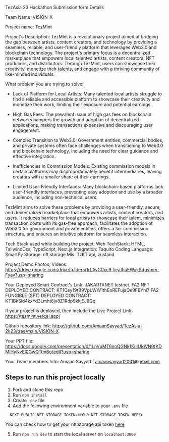 TezAsia 23 Hackathon Submission form Details

Team Name: VISION-X

Project name: TezMint

Project's Description: 
TezMint is a revolutionary project aimed at bridging the gap between artists, content creators, and technology by providing a seamless, reliable, and user-friendly platform that leverages Web3.0 and blockchain technology. The project's primary focus is a decentralized marketplace that empowers local talented artists, content creators, NFT producers, and distributors. Through TezMint, users can showcase their creativity, monetize their talents, and engage with a thriving community of like-minded individuals.

What problem you are trying to solve: 
- Lack of Platform for Local Artists: Many talented local artists struggle to find a reliable and accessible platform to showcase their creativity and monetize their work, limiting their exposure and potential earnings.

- High Gas Fees: The prevalent issue of high gas fees on blockchain networks hampers the growth and adoption of decentralized applications, making transactions expensive and discouraging user engagement.

- Complex Transition to Web3.0: Government entities, commercial bodies, and private systems often face challenges when transitioning to Web3.0 and blockchain technology, including the need for clear guidance and effective integration.

- Inefficiencies in Commission Models: Existing commission models in certain platforms may disproportionately benefit intermediaries, leaving creators with a smaller share of their earnings.

- Limited User-Friendly Interfaces: Many blockchain-based platforms lack user-friendly interfaces, preventing easy adoption and use by a broader audience, including non-technical users.

TezMint aims to solve these problems by providing a user-friendly, secure, and decentralized marketplace that empowers artists, content creators, and users. It reduces barriers for local artists to showcase their talent, minimizes transaction costs with its gas-free approach, facilitates the adoption of Web3.0 for government and private entities, offers a fair commission structure, and ensures an intuitive platform for seamless interaction.

Tech Stack used while building the project: 
Web TechStack: HTML, TailwindCss, TypeScript, Next.js
Integration: Taquito
Coding Language: SmartPy
Storage: nft.storage
Mis: TzKT api, zustand

Project Demo Photos, Videos: https://drive.google.com/drive/folders/1rLAvG0xc9-ljryJhuEWakSdqvmm-Fyav?usp=sharing

Your Deployed Smart Contract's Link: 
JAKARTANET testnet.
FA2 NFT DEPLOYED CONTRACT: KT1Qsy19tB9VpLWW1thEoREFujaQe9FEYhi7
FA2 FUNGIBLE (SFT) DEPLOYED CONTRACT: KT1BkSid4kxYd3Lmht6jv8Z1RdpSkkjEJ8Gq

If your project is deployed, then include the Live Project Link: https://tezmint.vercel.app/

Github repository link: https://github.com/AmaanSayyad/TezAsia-2k23/tree/main/VISION-X

Your PPT file: https://docs.google.com/presentation/d/1LnVuMT6noQGNk1KulUIdVN0fKDMlHyNvEl0GwQTtm6o/edit?usp=sharing

Your Team members Info: Amaan Sayyad | amaansayyad2001@gmail.com

## Steps to run this project locally
1. Fork and clone this repo
2. Run `npm install`
3. Create `.env` file
4. Add the following environment variable to your `.env` file
  ```
    NEXT_PUBLIC_NFT_STORAGE_TOKEN=<YOUR_NFT_STORAGE_TOKEN_HERE>
  ```

  You can check how to get your nft.storage api token [here](https://nft.storage/docs/)

5. Run `npm run dev` to start the local server on `localhost:3000`
